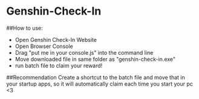 # Genshin-Check-In

##How to use:
- Open Genshin Check-In Website
- Open Browser Console
- Drag "put me in your console.js" into the command line
- Move downloaded file in same folder as "genshin-check-in.exe"
- run batch file to claim your reward!

##Recommendation
Create a shortcut to the batch file and move that in your startup apps, so it will automatically claim each time you start your pc <3
